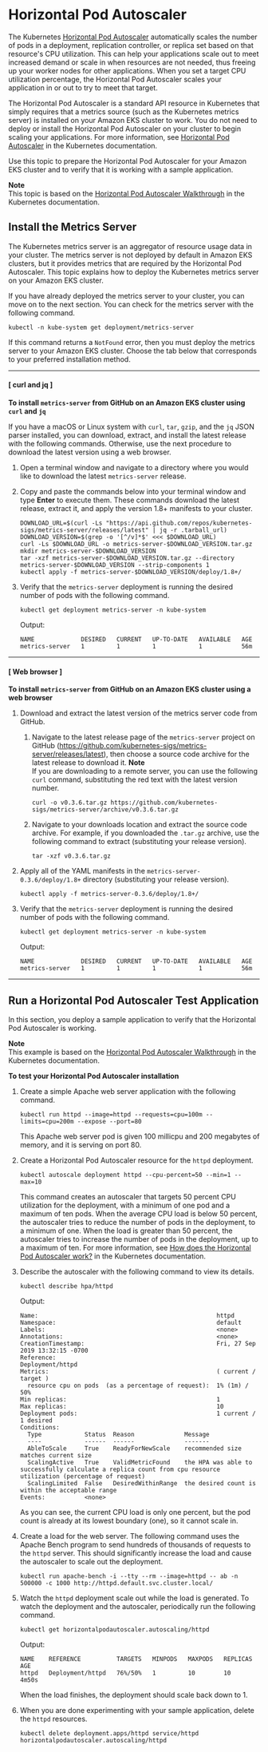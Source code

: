 # Horizontal Pod Autoscaler<a name="horizontal-pod-autoscaler"></a>

The Kubernetes [Horizontal Pod Autoscaler](https://kubernetes.io/docs/tasks/run-application/horizontal-pod-autoscale/) automatically scales the number of pods in a deployment, replication controller, or replica set based on that resource's CPU utilization\. This can help your applications scale out to meet increased demand or scale in when resources are not needed, thus freeing up your worker nodes for other applications\. When you set a target CPU utilization percentage, the Horizontal Pod Autoscaler scales your application in or out to try to meet that target\.

The Horizontal Pod Autoscaler is a standard API resource in Kubernetes that simply requires that a metrics source \(such as the Kubernetes metrics server\) is installed on your Amazon EKS cluster to work\. You do not need to deploy or install the Horizontal Pod Autoscaler on your cluster to begin scaling your applications\. For more information, see [Horizontal Pod Autoscaler](https://kubernetes.io/docs/tasks/run-application/horizontal-pod-autoscale/) in the Kubernetes documentation\.

Use this topic to prepare the Horizontal Pod Autoscaler for your Amazon EKS cluster and to verify that it is working with a sample application\.

**Note**  
This topic is based on the [Horizontal Pod Autoscaler Walkthrough](https://kubernetes.io/docs/tasks/run-application/horizontal-pod-autoscale-walkthrough/) in the Kubernetes documentation\.

## Install the Metrics Server<a name="hpa-install-metrics-server"></a>

The Kubernetes metrics server is an aggregator of resource usage data in your cluster\. The metrics server is not deployed by default in Amazon EKS clusters, but it provides metrics that are required by the Horizontal Pod Autoscaler\. This topic explains how to deploy the Kubernetes metrics server on your Amazon EKS cluster\.

If you have already deployed the metrics server to your cluster, you can move on to the next section\. You can check for the metrics server with the following command\.

```
kubectl -n kube-system get deployment/metrics-server
```

If this command returns a `NotFound` error, then you must deploy the metrics server to your Amazon EKS cluster\. Choose the tab below that corresponds to your preferred installation method\.

------
#### [ curl and jq ]

**To install `metrics-server` from GitHub on an Amazon EKS cluster using `curl` and `jq`**

If you have a macOS or Linux system with `curl`, `tar`, `gzip`, and the `jq` JSON parser installed, you can download, extract, and install the latest release with the following commands\. Otherwise, use the next procedure to download the latest version using a web browser\.

1. Open a terminal window and navigate to a directory where you would like to download the latest `metrics-server` release\. 

1. Copy and paste the commands below into your terminal window and type **Enter** to execute them\. These commands download the latest release, extract it, and apply the version 1\.8\+ manifests to your cluster\.

   ```
   DOWNLOAD_URL=$(curl -Ls "https://api.github.com/repos/kubernetes-sigs/metrics-server/releases/latest" | jq -r .tarball_url)
   DOWNLOAD_VERSION=$(grep -o '[^/v]*$' <<< $DOWNLOAD_URL)
   curl -Ls $DOWNLOAD_URL -o metrics-server-$DOWNLOAD_VERSION.tar.gz
   mkdir metrics-server-$DOWNLOAD_VERSION
   tar -xzf metrics-server-$DOWNLOAD_VERSION.tar.gz --directory metrics-server-$DOWNLOAD_VERSION --strip-components 1
   kubectl apply -f metrics-server-$DOWNLOAD_VERSION/deploy/1.8+/
   ```

1. Verify that the `metrics-server` deployment is running the desired number of pods with the following command\.

   ```
   kubectl get deployment metrics-server -n kube-system
   ```

   Output:

   ```
   NAME             DESIRED   CURRENT   UP-TO-DATE   AVAILABLE   AGE
   metrics-server   1         1         1            1           56m
   ```

------
#### [ Web browser ]

**To install `metrics-server` from GitHub on an Amazon EKS cluster using a web browser**

1. Download and extract the latest version of the metrics server code from GitHub\.

   1. Navigate to the latest release page of the `metrics-server` project on GitHub \([https://github\.com/kubernetes\-sigs/metrics\-server/releases/latest](https://github.com/kubernetes-sigs/metrics-server/releases/latest)\), then choose a source code archive for the latest release to download it\.
**Note**  
If you are downloading to a remote server, you can use the following `curl` command, substituting the red text with the latest version number\.  

      ```
      curl -o v0.3.6.tar.gz https://github.com/kubernetes-sigs/metrics-server/archive/v0.3.6.tar.gz
      ```

   1. Navigate to your downloads location and extract the source code archive\. For example, if you downloaded the `.tar.gz` archive, use the following command to extract \(substituting your release version\)\. 

      ```
      tar -xzf v0.3.6.tar.gz
      ```

1. Apply all of the YAML manifests in the `metrics-server-0.3.6/deploy/1.8+` directory \(substituting your release version\)\.

   ```
   kubectl apply -f metrics-server-0.3.6/deploy/1.8+/
   ```

1. Verify that the `metrics-server` deployment is running the desired number of pods with the following command\.

   ```
   kubectl get deployment metrics-server -n kube-system
   ```

   Output:

   ```
   NAME             DESIRED   CURRENT   UP-TO-DATE   AVAILABLE   AGE
   metrics-server   1         1         1            1           56m
   ```

------

## Run a Horizontal Pod Autoscaler Test Application<a name="hpa-sample-app"></a>

In this section, you deploy a sample application to verify that the Horizontal Pod Autoscaler is working\.

**Note**  
This example is based on the [Horizontal Pod Autoscaler Walkthrough](https://kubernetes.io/docs/tasks/run-application/horizontal-pod-autoscale-walkthrough/) in the Kubernetes documentation\.

**To test your Horizontal Pod Autoscaler installation**

1. Create a simple Apache web server application with the following command\.

   ```
   kubectl run httpd --image=httpd --requests=cpu=100m --limits=cpu=200m --expose --port=80
   ```

   This Apache web server pod is given 100 millicpu and 200 megabytes of memory, and it is serving on port 80\.

1. Create a Horizontal Pod Autoscaler resource for the `httpd` deployment\.

   ```
   kubectl autoscale deployment httpd --cpu-percent=50 --min=1 --max=10
   ```

   This command creates an autoscaler that targets 50 percent CPU utilization for the deployment, with a minimum of one pod and a maximum of ten pods\. When the average CPU load is below 50 percent, the autoscaler tries to reduce the number of pods in the deployment, to a minimum of one\. When the load is greater than 50 percent, the autoscaler tries to increase the number of pods in the deployment, up to a maximum of ten\. For more information, see [How does the Horizontal Pod Autoscaler work?](https://kubernetes.io/docs/tasks/run-application/horizontal-pod-autoscale/#how-does-the-horizontal-pod-autoscaler-work) in the Kubernetes documentation\.

1. Describe the autoscaler with the following command to view its details\.

   ```
   kubectl describe hpa/httpd
   ```

   Output:

   ```
   Name:                                                  httpd
   Namespace:                                             default
   Labels:                                                <none>
   Annotations:                                           <none>
   CreationTimestamp:                                     Fri, 27 Sep 2019 13:32:15 -0700
   Reference:                                             Deployment/httpd
   Metrics:                                               ( current / target )
     resource cpu on pods  (as a percentage of request):  1% (1m) / 50%
   Min replicas:                                          1
   Max replicas:                                          10
   Deployment pods:                                       1 current / 1 desired
   Conditions:
     Type            Status  Reason              Message
     ----            ------  ------              -------
     AbleToScale     True    ReadyForNewScale    recommended size matches current size
     ScalingActive   True    ValidMetricFound    the HPA was able to successfully calculate a replica count from cpu resource utilization (percentage of request)
     ScalingLimited  False   DesiredWithinRange  the desired count is within the acceptable range
   Events:           <none>
   ```

   As you can see, the current CPU load is only one percent, but the pod count is already at its lowest boundary \(one\), so it cannot scale in\.

1. Create a load for the web server\. The following command uses the Apache Bench program to send hundreds of thousands of requests to the `httpd` server\. This should significantly increase the load and cause the autoscaler to scale out the deployment\.

   ```
   kubectl run apache-bench -i --tty --rm --image=httpd -- ab -n 500000 -c 1000 http://httpd.default.svc.cluster.local/
   ```

1. Watch the `httpd` deployment scale out while the load is generated\. To watch the deployment and the autoscaler, periodically run the following command\.

   ```
   kubectl get horizontalpodautoscaler.autoscaling/httpd
   ```

   Output:

   ```
   NAME    REFERENCE          TARGETS   MINPODS   MAXPODS   REPLICAS   AGE
   httpd   Deployment/httpd   76%/50%   1         10        10         4m50s
   ```

   When the load finishes, the deployment should scale back down to 1\. 

1. When you are done experimenting with your sample application, delete the `httpd` resources\.

   ```
   kubectl delete deployment.apps/httpd service/httpd horizontalpodautoscaler.autoscaling/httpd
   ```